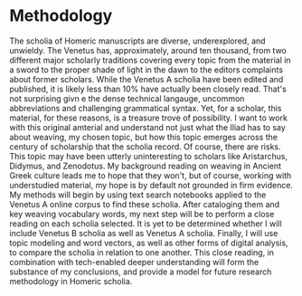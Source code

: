 # Methodology
The scholia of Homeric manuscripts are diverse, underexplored, and unwieldy. The Venetus has, approximately, around ten thousand, from two different major scholarly traditions covering every topic from the material in a sword to the proper shade of light in the dawn to the editors complaints about former scholars. While the Venetus A scholia have been edited and published, it is likely less than 10% have actually been closely read. That's not surprising givn e the dense technical langauge, uncommon abbreviations and challenging grammatical syntax. Yet, for a scholar, this material, for these reasons, is a treasure trove of possibility. 
I want to work with this original amterial and understand not just what the Iliad has to say about weaving, my chosen topic, but how this topic emerges across the century of scholarship that the scholia record. Of course, there are risks. This topic may have been utterly uninteresting to scholars like Aristarchus, Didymus, and Zenodotus. My background reading on weaving in Ancient Greek culture leads me to hope that they won't, but of course, working with understudied material, my hope is by default not grounded in firm evidence.
My methods will begin by using text search notebooks applied to the Venetus A online corpus to find these scholia. After cataloging them and key weaving vocabulary words, my next step will be to perform a close reading on each scholia selected. It is yet to be determined whether I will include Venetus B scholia as well as Venetus A scholia. Finally, I will use topic modeling and word vectors, as well as other forms of digital analysis, to compare the scholia in relation to one another. This close reading, in combination with tech-enabled deeper understanding will form the substance of my conclusions, and provide a model for future research methodology in Homeric scholia.
